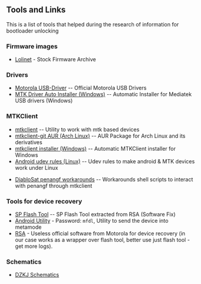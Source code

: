 ## Tools and Links

This is a list of tools that helped during the research of information for bootloader unlocking

### Firmware images
* [Lolinet](https://mirrors.lolinet.com/firmware/lenomola/2023/penangf/official/) - Stock Firmware Archive

### Drivers
- [Motorola USB-Driver](https://en-us.support.motorola.com/app/usb-drivers) -- Official Motorola USB Drivers
- [MTK Driver Auto Installer (Windows)](https://androidmtk.com/download-mtk-driver-auto-installer) -- Automatic Installer for Mediatek USB drivers (Windows)

### MTKClient
* [mtkclient](https://github.com/bkerler/mtkclient) -- Utility to work with mtk based devices
* [mtkclient-git AUR (Arch Linux)](https://aur.archlinux.org/packages/mtkclient-git) -- AUR Package for Arch Linux and its derivatives
* [mtkclient installer (Windows)](https://github.com/netzsworth/mtkclient-installer) -- Automatic MTKClient installer for Windows
* [Android udev rules (Linux)](https://github.com/M0Rf30/android-udev-rules) -- Udev rules to make android & MTK devices work under Linux

- [DiabloSat penangf workarounds](https://github.com/moto-penangf/fuckyoumoto) -- Workarounds shell scripts to interact with penangf through mtkclient

### Tools for device recovery
- [SP Flash Tool](https://github.com/moto-penangf/penangf-sp-flash-tool/releases/tag/0.1) -- SP Flash Tool extracted from RSA (Software Fix) 
- [Android Utility](https://www.mfdl.io/) - Password: `mfdl`, Utility to send the device into metamode
- [RSA](https://en-us.support.motorola.com/app/softwarefix) - Useless official software from Motorola for device recovery (in our case works as a wrapper over flash tool, better use just flash tool - get more logs).

### Schematics
- [DZKJ Schematics](https://www.dzkj16888.com/) 
